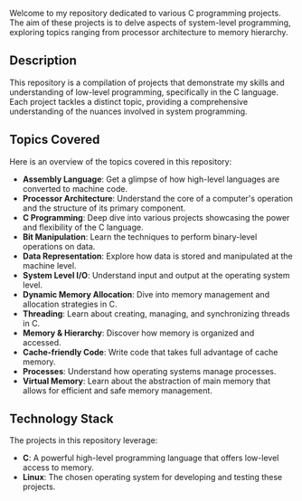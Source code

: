 Welcome to my repository dedicated to various C programming projects. The aim of these projects is to delve aspects of system-level programming, exploring topics ranging from processor architecture to memory hierarchy.

## Description
This repository is a compilation of projects that demonstrate my skills and understanding of low-level programming, specifically in the C language. Each project tackles a distinct topic, providing a comprehensive understanding of the nuances involved in system programming.

## Topics Covered
Here is an overview of the topics covered in this repository:

- **Assembly Language**: Get a glimpse of how high-level languages are converted to machine code.
- **Processor Architecture**: Understand the core of a computer's operation and the structure of its primary component.
- **C Programming**: Deep dive into various projects showcasing the power and flexibility of the C language.
- **Bit Manipulation**: Learn the techniques to perform binary-level operations on data.
- **Data Representation**: Explore how data is stored and manipulated at the machine level.
- **System Level I/O**: Understand input and output at the operating system level.
- **Dynamic Memory Allocation**: Dive into memory management and allocation strategies in C.
- **Threading**: Learn about creating, managing, and synchronizing threads in C.
- **Memory & Hierarchy**: Discover how memory is organized and accessed.
- **Cache-friendly Code**: Write code that takes full advantage of cache memory.
- **Processes**: Understand how operating systems manage processes.
- **Virtual Memory**: Learn about the abstraction of main memory that allows for efficient and safe memory management.

## Technology Stack

The projects in this repository leverage:

- **C**: A powerful high-level programming language that offers low-level access to memory.
- **Linux**: The chosen operating system for developing and testing these projects.
